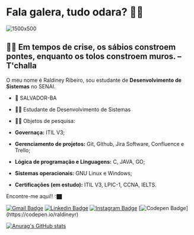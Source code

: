 
# Fala galera, tudo odara? 👋🏿 
![1500x500](https://user-images.githubusercontent.com/64384382/114404388-078f1680-9b7c-11eb-871f-990606ca2e61.jpg)
##  🧘🏿‍ Em tempos de crise, os sábios constroem pontes, enquanto os tolos constroem muros. – T'challa 


O meu nome é Raldiney Ribeiro, sou estudante de **Desenvolvimento de Sistemas** no SENAI.

- 📍 SALVADOR-BA
- 🧔🏾 Estudante de Desenvolvimento de Sistemas
- ✍🏿 Objetos de pesquisa:

- **Governaça:** ITIL V3;
- **Gerenciamento de projetos:** Git, Github, Jira Software, Confluence e Trello;   
- **Lógica de programação e Linguagens:** C, JAVA, GO;
- **Sistemas operacionais:** GNU Linux e Windows;
- **Certificações (em estudo):** ITIL V3, LPIC-1, CCNA, IELTS.


Encontre-me aqui!!  👇🏿

[![Gmail Badge](https://img.shields.io/badge/-raldineyr@gmail.com-DEB887?style=flat-square&logo=Gmail&logoColor=white&link=mailto:raldineyr@gmail.com)](mailto:raldineyr@gmail.com)
[![Linkedin Badge](https://img.shields.io/badge/-LinkedIn-CD853F?style=flat-square&logo=Linkedin&logoColor=white&link=https://www.linkedin.com/in/raldineyr/)](https://www.linkedin.com/in/raldineyr/) [![Instagram Badge](https://img.shields.io/badge/-Instagram-A0522D?style=flat-square&logo=Instagram&logoColor=white&link=https://www.instagram.com/raldineyr/)](https://www.instagram.com/raldineyr/) [![Codepen Badge](https://img.shields.io/badge/-Codepen-black?style=flat-square&logo=Codepen&logoColor=white&link=[https://codepen.io/raldineyr](https://codepen.io/raldineyr))](https://codepen.io/raldineyr)


[![Anurag's GitHub stats](https://github-readme-stats.vercel.app/api?username=raldineyr)](https://github.com/anuraghazra/github-readme-stats)











